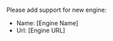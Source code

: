 <!--

This is template for new engines.

-->

Please add support for new engine:
- Name: [Engine Name]
- Url: [Engine URL]
